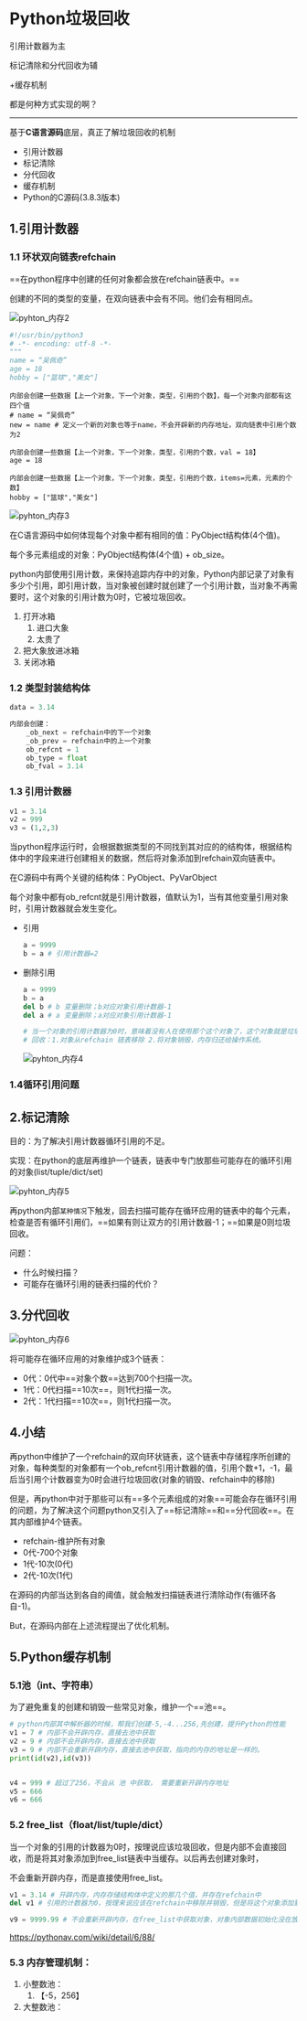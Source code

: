 # **Python垃圾回收**

引用计数器为主

标记清除和分代回收为辅

+缓存机制

都是何种方式实现的啊？

------

基于**C语言源码**底层，真正了解垃圾回收的机制

- 引用计数器
- 标记清除
- 分代回收
- 缓存机制
- Python的C源码(3.8.3版本)

## 1.引用计数器

### 1.1 环状双向链表refchain

==在python程序中创建的任何对象都会放在refchain链表中。==

创建的不同的类型的变量，在双向链表中会有不同。他们会有相同点。

![pyhton_内存2](Python垃圾回收.assets/pyhton_内存2.JPG)

```python
#!/usr/bin/python3
# -*- encoding: utf-8 -*-
"""
name = “吴佩奇”
age = 18
hobby = ["篮球","美女"]
```

```
内部会创建一些数据【上一个对象，下一个对象，类型，引用的个数】，每一个对象内部都有这四个值
# name = “吴佩奇”
new = name # 定义一个新的对象也等于name，不会开辟新的内存地址，双向链表中引用个数为2

内部会创建一些数据【上一个对象，下一个对象，类型，引用的个数，val = 18】
age = 18

内部会创建一些数据【上一个对象，下一个对象，类型，引用的个数，items=元素，元素的个数】
hobby = ["篮球","美女"]

```

![pyhton_内存3](Python垃圾回收.assets/pyhton_内存3.JPG)

在C语言源码中如何体现每个对象中都有相同的值：PyObject结构体(4个值)。

每个多元素组成的对象：PyObject结构体(4个值) + ob_size。



python内部使用引用计数，来保持追踪内存中的对象，Python内部记录了对象有多少个引用，即引用计数，当对象被创建时就创建了一个引用计数，当对象不再需要时，这个对象的引用计数为0时，它被垃圾回收。



1. 打开冰箱
   1. 进口大象			
   2. 太贵了
2. 把大象放进冰箱
3. 关闭冰箱

### 1.2 类型封装结构体

```python
data = 3.14

内部会创建：
	_ob_next = refchain中的下一个对象
    _ob_prev = refchain中的上一个对象
    ob_refcnt = 1
    ob_type = float
    ob_fval = 3.14
```

### 1.3 引用计数器

```python
v1 = 3.14
v2 = 999
v3 = (1,2,3)
```

当python程序运行时，会根据数据类型的不同找到其对应的的结构体，根据结构体中的字段来进行创建相关的数据，然后将对象添加到refchain双向链表中。

在C源码中有两个关键的结构体：PyObject、PyVarObject

每个对象中都有ob_refcnt就是引用计数器，值默认为1，当有其他变量引用对象时，引用计数器就会发生变化。

- 引用

  ```python
  a = 9999
  b = a # 引用计数器=2
  ```

  

- 删除引用

  ```python
  a = 9999
  b = a
  del b # b 变量删除；b对应对象引用计数器-1
  del a # a 变量删除；a对应对象引用计数器-1
  
  # 当一个对象的引用计数器为0时，意味着没有人在使用那个这个对象了，这个对象就是垃圾了，垃圾回收。
  # 回收：1.对象从refchain 链表移除 2.将对象销毁，内存归还给操作系统。
  ```

  ![pyhton_内存4](Python垃圾回收.assets/pyhton_内存4.JPG)

### 1.4循环引用问题



## 2.标记清除

目的：为了解决引用计数器循环引用的不足。

实现：在python的底层再维护一个链表，链表中专门放那些可能存在的循环引用的对象(list/tuple/dict/set)

![pyhton_内存5](Python垃圾回收.assets/pyhton_内存5.JPG)

再python内部`某种情况`下触发，回去扫描可能存在循环应用的链表中的每个元素，检查是否有循环引用们，==如果有则让双方的引用计数器-1；==如果是0则垃圾回收。

问题：

- 什么时候扫描？
- 可能存在循环引用的链表扫描的代价？

## 3.分代回收



![pyhton_内存6](Python垃圾回收.assets/pyhton_内存6.JPG)

将可能存在循环应用的对象维护成3个链表：

- 0代：0代中==对象个数==达到700个扫描一次。
- 1代：0代扫描==10次==，则1代扫描一次。
- 2代：1代扫描==10次==，则1代扫描一次。

## 4.小结

再python中维护了一个refchain的双向环状链表，这个链表中存储程序所创建的对象，每种类型的对象都有一个ob_refcnt引用计数器的值，引用个数+1，-1，最后当引用个计数器变为0时会进行垃圾回收(对象的销毁、refchain中的移除)

但是，再python中对于那些可以有==多个元素组成的对象==可能会存在循环引用的问题，为了解决这个问题python又引入了==标记清除==和==分代回收==。在其内部维护4个链表。

- refchain-维护所有对象
- 0代-700个对象
- 1代-10次(0代)
- 2代-10次(1代)

在源码的内部当达到各自的阈值，就会触发扫描链表进行清除动作(有循环各自-1)。



But，在源码内部在上述流程提出了优化机制。

## 5.Python缓存机制

###  5.1池（int、字符串）

为了避免重复的创建和销毁一些常见对象，维护一个==池==。

```python
# python内部其中解析器的时候，帮我们创建-5,-4...256,先创建，提升Python的性能
v1 = 7 # 内部不会开辟内存，直接去池中获取
v2 = 9 # 内部不会开辟内存，直接去池中获取
v3 = 9 # 内部不会重新开辟内存，直接去池中获取，指向的内存的地址是一样的。
print(id(v2),id(v3))


v4 = 999 # 超过了256，不会从 池 中获取， 需要重新开辟内存地址
v5 = 666
v6 = 666
```

### 5.2 free_list（float/list/tuple/dict）

当一个对象的引用的计数器为0时，按理说应该垃圾回收，但是内部不会直接回收，而是将其对象添加到free_list链表中当缓存。以后再去创建对象时，

不会重新开辟内存，而是直接使用free_list。

```python
v1 = 3.14 # 开辟内存，内存存储结构体中定义的那几个值，并存在refchain中
del v1 # 引用的计数器为0，按理来说应该在refchain中移除并销毁，但是将这个对象添加到free_list中，有个数的限制，比如80个，free_list满了才会销毁。

v9 = 9999.99 # 不会重新开辟内存，在free_list中获取对象，对象内部数据初始化没在放到refchain中。

```

https://pythonav.com/wiki/detail/6/88/



### 5.3 内存管理机制：

1. 小整数池：
   1. 【-5，256】
2. 大整数池：

